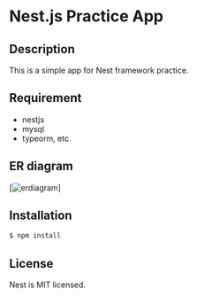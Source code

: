 # Nest.js Practice App

## Description
This is a simple app for Nest framework practice.

## Requirement
- nestjs
- mysql
- typeorm, etc.

## ER diagram
[![erdiagram](http://www.plantuml.com/plantuml/svg/dL9XQzim4FskNt7pOCIGK3h8bs9CisxToc2CqEsxR5rY4LbdJXVSaEQ_Jx93vhNzD1bi-JszzwJJtGRHBFlMAVNEuCPw1D6LmnbwtU8SJ9M-EQ0NAmV8YgeSeUAgAhE_ecw7XzbJ3iUDHMTE4DSLDJdYcy-QTr_96VHhCcNn8IuiYwk1A-4fsLnCDYzDHeVtgs6yqbvq4TYt_Ytbb_lqH6MBnke5OqrifXQgiGOX23AI73eC8z2YD6JEFxNbsg5IGXq8GKKYr8AnqKqiUQN2plfEisw1QUzDpF38i9pWBcupsGDnD9uGeT66UkktiD4ku8Hfj3SzMn7qPsv2raw704S5SNpIzMux1D-bKq7VMC61MJ5JFu81zPOH_QY8HK1-GPnKFE5mzV0h8CzX7z-GWmxZB8KDjmpMG7u33pyUPzVNEKJuN7z8VP6etwlrtRVLUlPnkOpywUBx4sKE7ShecYR_RGfZim3riTGF_sYBulvxMQROB6qyW-VdnOAEaCN0sB6tw4tgzpy0)]
## Installation
```sh
$ npm install
```

## License
Nest is MIT licensed.

